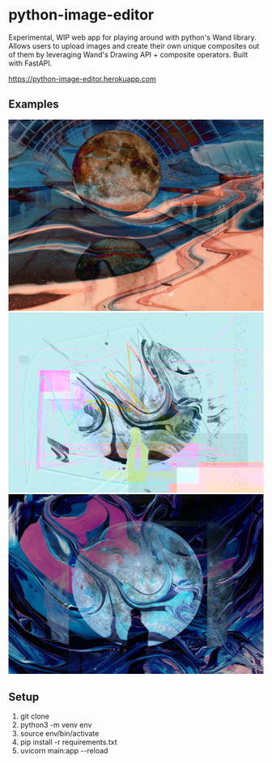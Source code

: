 # python-image-editor
Experimental, WIP web app for playing around with python's Wand library. Allows users to upload images and create their own unique composites out of them by leveraging Wand's Drawing API + composite operators. Built with FastAPI.

https://python-image-editor.herokuapp.com

## Examples

![alt text](./examples/comp.png)
![alt text](./examples/comp5.png)
![alt text](./examples/comp2.png)

## Setup
1. git clone
2. python3 -m venv env
3. source env/bin/activate
4. pip install -r requirements.txt
5. uvicorn main:app --reload
